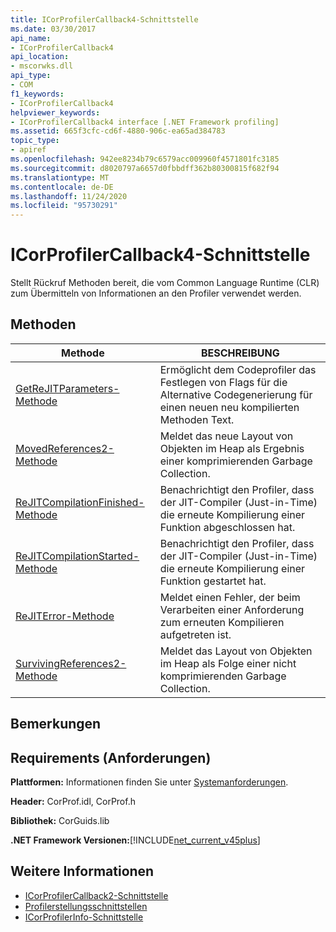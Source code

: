```yaml
---
title: ICorProfilerCallback4-Schnittstelle
ms.date: 03/30/2017
api_name:
- ICorProfilerCallback4
api_location:
- mscorwks.dll
api_type:
- COM
f1_keywords:
- ICorProfilerCallback4
helpviewer_keywords:
- ICorProfilerCallback4 interface [.NET Framework profiling]
ms.assetid: 665f3cfc-cd6f-4880-906c-ea65ad384783
topic_type:
- apiref
ms.openlocfilehash: 942ee8234b79c6579acc009960f4571801fc3185
ms.sourcegitcommit: d8020797a6657d0fbbdff362b80300815f682f94
ms.translationtype: MT
ms.contentlocale: de-DE
ms.lasthandoff: 11/24/2020
ms.locfileid: "95730291"
---
```

# <a name="icorprofilercallback4-interface"></a>ICorProfilerCallback4-Schnittstelle

Stellt Rückruf Methoden bereit, die vom Common Language Runtime (CLR) zum Übermitteln von Informationen an den Profiler verwendet werden.  
  
## <a name="methods"></a>Methoden  
  
|Methode|BESCHREIBUNG|  
|------------|-----------------|  
|[GetReJITParameters-Methode](icorprofilercallback4-getrejitparameters-method.md)|Ermöglicht dem Codeprofiler das Festlegen von Flags für die Alternative Codegenerierung für einen neuen neu kompilierten Methoden Text.|  
|[MovedReferences2-Methode](icorprofilercallback4-movedreferences2-method.md)|Meldet das neue Layout von Objekten im Heap als Ergebnis einer komprimierenden Garbage Collection.|  
|[ReJITCompilationFinished-Methode](icorprofilercallback4-rejitcompilationfinished-method.md)|Benachrichtigt den Profiler, dass der JIT-Compiler (Just-in-Time) die erneute Kompilierung einer Funktion abgeschlossen hat.|  
|[ReJITCompilationStarted-Methode](icorprofilercallback4-rejitcompilationstarted-method.md)|Benachrichtigt den Profiler, dass der JIT-Compiler (Just-in-Time) die erneute Kompilierung einer Funktion gestartet hat.|  
|[ReJITError-Methode](icorprofilercallback4-rejiterror-method.md)|Meldet einen Fehler, der beim Verarbeiten einer Anforderung zum erneuten Kompilieren aufgetreten ist.|  
|[SurvivingReferences2-Methode](icorprofilercallback4-survivingreferences2-method.md)|Meldet das Layout von Objekten im Heap als Folge einer nicht komprimierenden Garbage Collection.|  
  
## <a name="remarks"></a>Bemerkungen  
  
## <a name="requirements"></a>Requirements (Anforderungen)  

 **Plattformen:** Informationen finden Sie unter [Systemanforderungen](../../get-started/system-requirements.md).  
  
 **Header:** CorProf.idl, CorProf.h  
  
 **Bibliothek:** CorGuids.lib  
  
 **.NET Framework Versionen:**[!INCLUDE[net_current_v45plus](../../../../includes/net-current-v45plus-md.md)]  
  
## <a name="see-also"></a>Weitere Informationen

- [ICorProfilerCallback2-Schnittstelle](icorprofilercallback2-interface.md)
- [Profilerstellungsschnittstellen](profiling-interfaces.md)
- [ICorProfilerInfo-Schnittstelle](icorprofilerinfo-interface.md)
